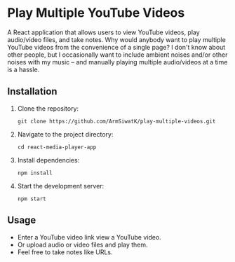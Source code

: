 # Play Multiple YouTube Videos
A React application that allows users to view YouTube videos, play audio/video files, and take notes. Why would anybody want to play multiple YouTube videos from the convenience of a single page? I don't know about other people, but I occasionally want to include ambient noises and/or other noises with my music – and manually playing multiple audio/videos at a time is a hassle.

## Installation
1. Clone the repository:
   ```
   git clone https://github.com/ArmSiwatK/play-multiple-videos.git
   ```
2. Navigate to the project directory:
    ```
    cd react-media-player-app
    ```

3. Install dependencies:
    ```
    npm install
    ```

4. Start the development server:
    ```
    npm start
    ```

## Usage
* Enter a YouTube video link view a YouTube video.
* Or upload audio or video files and play them.
* Feel free to take notes like URLs.
